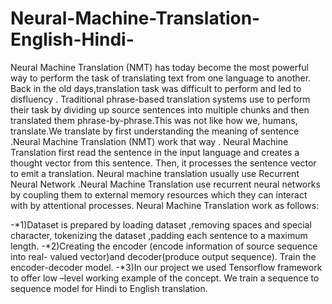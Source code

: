 # Neural-Machine-Translation-English-Hindi-
Neural Machine Translation (NMT) has today become the most powerful way to perform the task of translating text from one language to another. Back in the old days,translation task was difficult to perform and led to disfluency . Traditional phrase-based translation systems use to perform their task by dividing up source sentences into multiple chunks and then translated them phrase-by-phrase.This was not like how we, humans, translate.We translate by first understanding the meaning of sentence .Neural Machine Translation (NMT) work that way . Neural Machine Translation first read the sentence in the input language and creates a thought vector from this sentence. Then, it processes the sentence vector to emit a translation. Neural machine translation usually use Recurrent Neural Network .Neural Machine Translation use recurrent neural networks by coupling them to external memory resources which they can interact with by attentional processes.
Neural Machine Translation work as follows:

  -*1)Dataset is prepared by loading dataset ,removing spaces and special character, tokenizing the dataset ,padding each sentence to a maximum length.
  -*2)Creating the encoder (encode information of source sequence into real- valued vector)and decoder(produce output sequence).
  Train the encoder-decoder model.
  -*3)In our project we used Tensorflow framework to offer low –level working example of the concept. We train a sequence to sequence model for Hindi to English translation.
